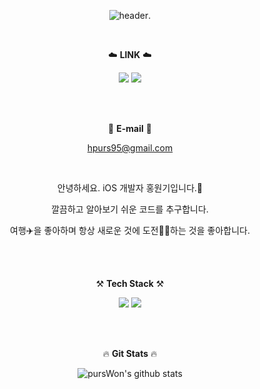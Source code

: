 <div align="center">
  
![header](https://capsule-render.vercel.app/api?type=waving&color=ffd3b6&height=200&section=header&text=Hello%20it's%20pursWon&fontSize=50&fontColor=698474).

<br/>  
  
☁️ **LINK** ☁️



<a href="https://github.com/pursWon" target="_blank"><img src="https://img.shields.io/badge/gitHub-181717?style=for-the-badge&logo=GitHub&logoColor=white"/></a> <a href="https://duruduruhongs.tistory.com" target="_blank"> <img src="https://img.shields.io/badge/Blog-E60012?style=for-the-badge&logo=Tistory&logoColor=white"/></a>     

<br/><br/>
  
📧 **E-mail** 📧
  
hpurs95@gmail.com
 
<br/>  

안녕하세요. iOS 개발자 홍원기입니다.🤝

깔끔하고 알아보기 쉬운 코드를 추구합니다.

여행✈️을 좋아하며 항상 새로운 것에 도전💪🏻하는 것을 좋아합니다.
  
<br/><br/>

⚒️ **Tech Stack** ⚒️
  
<img src="https://img.shields.io/badge/Swift-FC8019?style=for-the-badge&logo=Swift&logoColor=white"> <img src="https://img.shields.io/badge/iOS-3EAAAF?style=for-the-badge&logo=iOS&logoColor=white">
  

<br/><br/>  
  
  
🔥 **Git Stats** 🔥
  
![pursWon's github stats](https://github-readme-stats.vercel.app/api?username=pursWon&show_icons=true)

</div>
